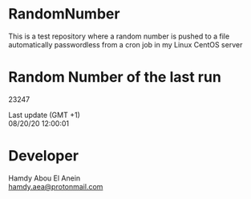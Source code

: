 # RandomNumber    
This is a test repository where a random number is pushed to a file automatically passwordless from a cron job in my Linux CentOS server    
# Random Number of the last run   
23247
      
Last update (GMT +1)    
08/20/20 12:00:01
# Developer    
Hamdy Abou El Anein   
hamdy.aea@protonmail.com
